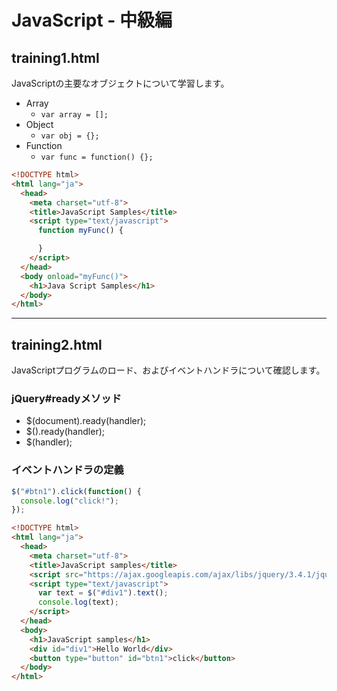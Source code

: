 # JavaScript - 中級編

## training1.html

JavaScriptの主要なオブジェクトについて学習します。

+ Array
  + `var array = [];`
+ Object
  + `var obj = {};`
+ Function
  + `var func = function() {};`


```html
<!DOCTYPE html>
<html lang="ja">
  <head>
    <meta charset="utf-8">
    <title>JavaScript Samples</title>
    <script type="text/javascript">
      function myFunc() {

      }
    </script>
  </head>
  <body onload="myFunc()">
    <h1>Java Script Samples</h1>
  </body>
</html>
```

---

## training2.html

JavaScriptプログラムのロード、およびイベントハンドラについて確認します。

### jQuery#readyメソッド

+ $(document).ready(handler);
+ $().ready(handler);
+ $(handler);

### イベントハンドラの定義

```js
$("#btn1").click(function() {
  console.log("click!");
});
```


```html
<!DOCTYPE html>
<html lang="ja">
  <head>
    <meta charset="utf-8">
    <title>JavaScript samples</title>
    <script src="https://ajax.googleapis.com/ajax/libs/jquery/3.4.1/jquery.min.js"></script>
    <script type="text/javascript">
      var text = $("#div1").text();
      console.log(text);
    </script>
  </head>
  <body>
    <h1>JavaScript samples</h1>
    <div id="div1">Hello World</div>
    <button type="button" id="btn1">click</button>
  </body>
</html>
```


<!--
<!DOCTYPE html>
<html lang="ja">
  <head>
    <meta charset="utf-8">
    <title>JavaScript Sample</title>
    <script type="text/javascript">
      function myFunc() {
        var array = ["Apple", "Banana", "Cherry"];
        for (var i = 0; i < array.length; i++) {
          console.log(array[i]);
        }

        var obj = {name: "John", age: 20}
        console.log(obj.name);
        console.log(obj.age);

        var func = function() {
          console.log("Hello");
        }
        func();
      }
    </script>
  </head>
  <body onload="myFunc()">
    <h1>Java Script Sample</h1>
  </body>
</html>
-->